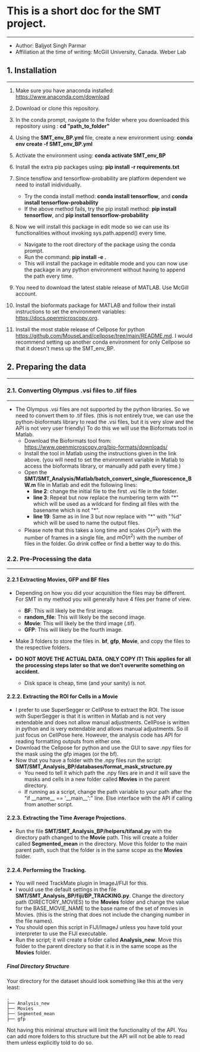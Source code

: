 

# This is a short doc for the SMT project.
-----------------------------------------

- Author: Baljyot Singh Parmar
- Affiliation at the time of writing: McGill University, Canada. Weber Lab



## 1. Installation
-------------------
1. Make sure you have anaconda installed: <https://www.anaconda.com/download>
2. Download or clone this repository.
3. In the conda prompt, navigate to the folder where you downloaded this repository using : **cd "path_to_folder"**
4. Using the **SMT_env_BP.yml** file, create a new environment using: **conda env create -f SMT_env_BP.yml**
5. Activate the environment using: **conda activate SMT_env_BP**
6. Install the extra pip packages using: **pip install -r requirements.txt**
7. Since tensflow and tensorflow-probability are platform dependent we need to install inidividually.
    - Try the conda install method: **conda install tensorflow**, and **conda install tensorflow-probability**
    - If the above method fails, try the pip install method: **pip install tensorflow**, and **pip install tensorflow-probability**

8. Now we will install this package in edit mode so we can use its functionalities without invoking sys.path.append() every time.
    - Navigate to the root directory of the package using the conda prompt.
    - Run the command: **pip install -e .**
    - This will install the package in editable mode and you can now use the package in any python environment without having to append the path every time. 

9. You need to download the latest stable release of MATLAB. Use McGill account.
10. Install the bioformats package for MATLAB and follow their install instructions to set the environment variables: <https://docs.openmicroscopy.org>. 
11. Install the most stable release of Cellpose for python <https://github.com/MouseLand/cellpose/tree/main/README.md>. I would recommend setting up another conda environment for only Cellpose so that it doesn't mess up the SMT_env_BP.  

## 2. Preparing the data
----------------------------

### 2.1. Converting Olympus .vsi files to .tif files
-----------------------------------------------------
- The Olympus .vsi files are not supported by the python libraries. So we need to convert them to .tif files. (this is not entirely true, we can use the python-bioformats library to read the .vsi files, but it is very slow and the API is not very user friendly) To do this we will use the Bioformats tool in Matlab. 
    - Download the Bioformats tool from: <https://www.openmicroscopy.org/bio-formats/downloads/>
    - Install the tool in Matlab using the instructions given in the link above. (you will need to set the environment variable in Matlab to access the bioformats library, or manually add path every time.)
    - Open the **SMT/SMT_Analysis/Matlab/batch_convert_single_fluorescence_BW.m** file in Matlab and edit the following lines:
        - **line 2**: change the initial file to the first .vsi file in the folder.
        - **line 3**: Repeat but now replace the numbering term with "\*" which will be used as a wildcard for finding all files with the basename which is not "\*".
        - **line 19**: Same as in line 3 but now replace with "\*" with "%d" which will be used to name the output files. 
    - Please note that this takes a long time and scales $O(n^{2})$ with the number of frames in a single file, and $mO(n^{2})$ with the number of files in the folder. Go drink coffee or find a better way to do this. 

### 2.2. Pre-Processing the data
---------------------------------
#### 2.2.1 Extracting Movies, GFP and BF files
- Depending on how you did your acquisition the files may be different. For SMT in my method you will generally have 4 files per frame of view.

    - **BF**: This will likely be the first image.
    - **random_file**: This will likely be the second image.
    - **Movie**: This will likely be the third image (.tif).
    - **GFP**: This will likely be the fourth image.

- Make 3 folders to store the files in. **bf**, **gfp**, **Movie**, and copy the files to the respective folders. 
- **DO NOT MOVE THE ACTUAL DATA. ONLY COPY IT! This applies for all the processing steps later so that we don't overwrite something on accident.**
    - Disk space is cheap, time (and your sanity) is not.

#### 2.2.2. Extracting the ROI for Cells in a Movie
- I prefer to use SuperSegger or CellPose to extract the ROI. The issue with SuperSegger is that it is written in Matlab and is not very extendable and does not allow manual adjustments. CellPose is written in python and is very extendable and allows manual adjustments. So ill just focus on CellPose here. However, the analysis code has API for reading formatting outputs from either one.
- Download the Cellpose for python and use the GUI to save .npy files for the mask using the gfp images (or the bf).
- Now that you have a folder with the .npy files run the script: **SMT/SMT_Analysis_BP/databases/format_mask_structure.py** 
    - You need to tell it which path the .npy files are in and it will save the masks and cells in a new folder called **Movies** in the parent directory.
    - If running as a script, change the path variable to your path after the "if \_\_name\_\_ == '\_\_main\_\_':" line. Else interface with the API if calling from another script.

#### 2.2.3. Extracting the Time Average Projections.
- Run the file **SMT/SMT_Analysis_BP/helpers/tifanal.py** with the directory path changed to the **Movie** path. This will create a folder called **Segmented_mean** in the directory. Move this folder to the main parent path, such that the folder is in the same scope as the **Movies** folder.

#### 2.2.4. Performing the Tracking.
- You will need TrackMate plugin in ImageJ/FIJI for this.
- I would use the default settings in the file **SMT/SMT_Analysis_BP/fiji/BP_TRACKING.py**. Change the directory path (DIRECTORY_MOVIES) to the **Movies** folder and change the value for the BASE_MOVIE_NAME to the base name of the set of movies in Movies. (this is the string that does not include the changing number in the file names).
- You should open this script in FIJI/ImageJ unless you have told your interpreter to use the FIJI executable.
- Run the script; it will create a folder called **Analysis_new**. Move this folder to the parent directory so that it is in the same scope as the **Movies** folder.

##### Final Directory Structure
Your directory for the dataset should look something like this at the very least:

```
.
├── Analysis_new
├── Movies
├── Segmented_mean
├── gfp
```
Not having this minimal structure will limit the functionality of the API. You can add more folders to this structure but the API will not be able to read them unless explicitly told to do so.






        




